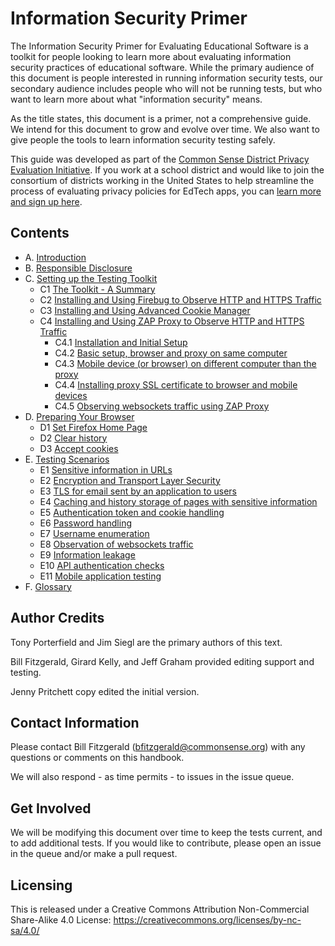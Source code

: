 # Information Security Primer

The Information Security Primer for Evaluating Educational Software is a toolkit for people looking to learn more about evaluating information security practices of educational software. While the primary audience of this document is people interested in running information security tests, our secondary audience includes people who will not be running tests, but who want to learn more about what "information security" means.

As the title states, this document is a primer, not a comprehensive guide. We intend for this document to grow and evolve over time. We also want to give people the tools to learn information security testing safely.

This guide was developed as part of the [Common Sense District Privacy Evaluation Initiative](https://www.graphite.org/privacy). If you work at a school district and would like to join the consortium of districts working in the United States to help streamline the process of evaluating privacy policies for EdTech apps, you can [learn more and sign up here](https://www.graphite.org/privacy/about/districts).

## Contents

* A. [Introduction](introduction.md)
* B. [Responsible Disclosure](responsible.md)
* C. [Setting up the Testing Toolkit](getting_started.md)
  * C1 [The Toolkit - A Summary](getting_started.md#h.toolkit-summary)
  * C2 [Installing and Using Firebug to Observe HTTP and HTTPS Traffic](getting_started.md#h.toolkit-firebug)
  * C3 [Installing and Using Advanced Cookie Manager](getting_started.md#h.toolkit-adv-cookie-manager)
  * C4 [Installing and Using ZAP Proxy to Observe HTTP and HTTPS Traffic](getting_started.md#h.toolkit-zap-proxy)
    * C4.1 [Installation and Initial Setup](getting_started.md#h.toolkit-zap-proxy-install)
    * C4.2 [Basic setup, browser and proxy on same computer](getting_started.md#h.toolkit-zap-proxy-same-box)
    * C4.3 [Mobile device (or browser) on different computer than the proxy](getting_started.md#h.toolkit-zap-proxy-different-box)
    * C4.4 [Installing proxy SSL certificate to browser and mobile devices](getting_started.md#h.toolkit-zap-proxy-ssl-cert)
    * C4.5 [Observing websockets traffic using ZAP Proxy](getting_started.md#h.toolkit-zap-proxy-websockets)
* D. [Preparing Your Browser](browser_prep.md)
  * D1 [Set Firefox Home Page](browser_prep.md#h.browser-homepage)
  * D2 [Clear history](browser_prep.md#h.browser-history)
  * D3 [Accept cookies](browser_prep.md#h.browser-cookies)
* E. [Testing Scenarios](testing_scenarios.md)
  * E1 [Sensitive information in URLs](testing_scenarios.md#h.testing-url-info)
  * E2 [Encryption and Transport Layer Security](testing_scenarios.md#h.testing-tls)
  * E3 [TLS for email sent by an application to users](testing_scenarios.md#h.testing-email-tls)
  * E4 [Caching and history storage of pages with sensitive information](testing_scenarios.md#h.testing-cache)
  * E5 [Authentication token and cookie handling](testing_scenarios.md#testing-auth-token)
  * E6 [Password handling](testing_scenarios.md#h.testing-password)
  * E7 [Username enumeration](testing_scenarios.md#h.testing-username)
  * E8 [Observation of websockets traffic](testing_scenarios.md#h.testing-websockets)
  * E9 [Information leakage](testing_scenarios.md#h.testing-leakage)
  * E10 [API authentication checks](testing_scenarios.md#h.testing-api)
  * E11 [Mobile application testing](testing_scenarios.md#h.testing-mobile)
* F. [Glossary](glossary.md)

## Author Credits

Tony Porterfield and Jim Siegl are the primary authors of this text.

Bill Fitzgerald, Girard Kelly, and Jeff Graham provided editing support and testing.

Jenny Pritchett copy edited the initial version.

## Contact Information

Please contact Bill Fitzgerald (bfitzgerald@commonsense.org) with any questions or comments on this handbook.

We will also respond - as time permits - to issues in the issue queue.

## Get Involved

We will be modifying this document over time to keep the tests current, and to add additional tests. If you would like to contribute, please open an issue in the queue and/or make a pull request. 

## Licensing

This is released under a Creative Commons Attribution Non-Commercial Share-Alike 4.0 License: https://creativecommons.org/licenses/by-nc-sa/4.0/

